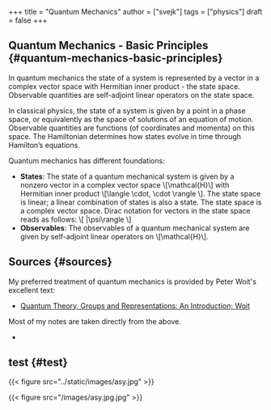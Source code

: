 +++
title = "Quantum Mechanics"
author = ["svejk"]
tags = ["physics"]
draft = false
+++

## Quantum Mechanics - Basic Principles {#quantum-mechanics-basic-principles}

In quantum mechanics the state of a system is represented by a vector in a complex vector space with Hermitian inner product - the state space. Observable quantities are self-adjoint linear operators on the state space.

In classical physics, the state of a system is given by a point in a phase space, or equivalently as the space of solutions of an equation of motion. Observable quantities are functions (of coordinates and momenta) on this space. The Hamiltonian determines how states evolve in time through Hamilton’s equations.

Quantum mechanics has different foundations:

-   **States**: The state of a quantum mechanical system is given by a nonzero vector in a complex vector space \\[\mathcal{H}\\] with Hermitian inner product \\[\langle \cdot, \cdot \rangle \\]. The state space is linear; a linear combination of states is also a state.  The state space is a complex vector space.  Dirac notation for vectors in the state space reads as follows:
    \\[ |\psi\rangle \\]
-   **Observables**: The observables of a quantum mechanical system are given by self-adjoint linear operators on \\[\mathcal{H}\\].


## Sources {#sources}

My preferred treatment of quantum mechanics is provided by Peter Woit's excellent text:

-   [Quantum Theory, Groups and Representations: An Introduction; Woit](https://www.math.columbia.edu/~woit/QM/qmbook.pdf)

Most of my notes are taken directly from the above.

-


## test {#test}

{{< figure src="../static/images/asy.jpg" >}}

{{< figure src="/images/asy.jpg.jpg" >}}
